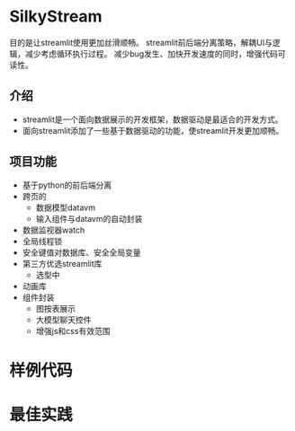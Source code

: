 # SilkyStream
目的是让streamlit使用更加丝滑顺畅。
streamlit前后端分离策略，解耦UI与逻辑，减少考虑循环执行过程。
减少bug发生、加快开发速度的同时，增强代码可读性。

## 介绍
- streamlit是一个面向数据展示的开发框架，数据驱动是最适合的开发方式。
- 面向streamlit添加了一些基于数据驱动的功能，使streamlit开发更加顺畅。

## 项目功能
- 基于python的前后端分离
- 跨页的
  - 数据模型datavm
  - 输入组件与datavm的自动封装
- 数据监视器watch
- 全局线程锁
- 安全键值对数据库、安全全局变量
- 第三方优选streamlit库
  - 选型中
- 动画库
- 组件封装
  - 图按表展示
  - 大模型聊天控件
  - 增强js和css有效范围

# 样例代码


# 最佳实践